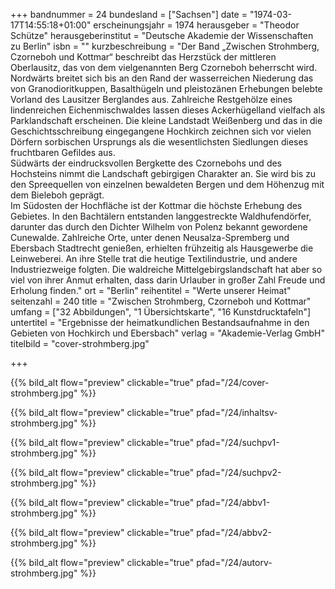 +++
bandnummer = 24
bundesland = ["Sachsen"]
date = "1974-03-17T14:55:18+01:00"
erscheinungsjahr = 1974
herausgeber = "Theodor Schütze"
herausgeberinstitut = "Deutsche Akademie der Wissenschaften zu Berlin"
isbn = ""
kurzbeschreibung = "Der Band „Zwischen Strohmberg, Czorneboh und Kottmar“ beschreibt das Herzstück der mittleren Oberlausitz, das von dem vielgenannten Berg Czorneboh beherrscht wird. Nordwärts breitet sich bis an den Rand der wasserreichen Niederung das von Granodioritkuppen, Basalthügeln und pleistozänen Erhebungen belebte Vorland des Lausitzer Berglandes aus. Zahlreiche Restgehölze eines lindenreichen Eichenmischwaldes lassen dieses Ackerhügelland vielfach als Parklandschaft erscheinen. Die kleine Landstadt Weißenberg und das in die Geschichtsschreibung eingegangene Hochkirch zeichnen sich vor vielen Dörfern sorbischen Ursprungs als die wesentlichsten Siedlungen dieses fruchtbaren Gefildes aus. <br> Südwärts der eindrucksvollen Bergkette des Czornebohs und des Hochsteins nimmt die Landschaft gebirgigen Charakter an. Sie wird bis zu den Spreequellen von einzelnen bewaldeten Bergen und dem Höhenzug mit dem Bieleboh geprägt.  <br>  Im Südosten der Hochfläche ist der Kottmar die höchste Erhebung des Gebietes. In den Bachtälern entstanden langgestreckte Waldhufendörfer, darunter das durch den Dichter Wilhelm von Polenz bekannt gewordene Cunewalde. Zahlreiche Orte, unter denen Neusalza-Spremberg und Ebersbach Stadtrecht genießen, erhielten frühzeitig als Hausgewerbe die Leinweberei. An ihre Stelle trat die heutige Textilindustrie, und andere Industriezweige folgten. Die waldreiche Mittelgebirgslandschaft hat aber so viel von ihrer Anmut erhalten, dass darin Urlauber in großer Zahl Freude und Erholung finden."
ort = "Berlin"
reihentitel = "Werte unserer Heimat"
seitenzahl = 240
title = "Zwischen Strohmberg, Czorneboh und Kottmar"
umfang = ["32 Abbildungen", "1 Übersichtskarte", "16 Kunstdrucktafeln"]
untertitel = "Ergebnisse der heimatkundlichen Bestandsaufnahme in den Gebieten von Hochkirch und Ebersbach"
verlag = "Akademie-Verlag GmbH"
titelbild = "cover-strohmberg.jpg"

+++

{{% bild_alt flow="preview" clickable="true" pfad="/24/cover-strohmberg.jpg"   %}}

{{% bild_alt flow="preview" clickable="true" pfad="/24/inhaltsv-strohmberg.jpg"   %}}

{{% bild_alt flow="preview" clickable="true" pfad="/24/suchpv1-strohmberg.jpg"   %}}

{{% bild_alt flow="preview" clickable="true" pfad="/24/suchpv2-strohmberg.jpg"   %}}

{{% bild_alt flow="preview" clickable="true" pfad="/24/abbv1-strohmberg.jpg"   %}}

{{% bild_alt flow="preview" clickable="true" pfad="/24/abbv2-strohmberg.jpg"   %}}

{{% bild_alt flow="preview" clickable="true" pfad="/24/autorv-strohmberg.jpg"   %}}
